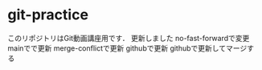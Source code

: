 # git-practice
このリポジトリはGit動画講座用です．
更新しました
no-fast-forwardで変更
mainでで更新
merge-conflictで更新
githubで更新
githubで更新してマージする
